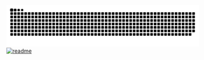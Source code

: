 ![Snake animation](https://github.com/PKrutaa/Kruta/blob/output/github-contribution-grid-snake.svg)
[![readme](https://github-readme-stats.vercel.app/api/pin/?username=PKrutaa&repo=PKrutaa&theme=react)](https://github.com/PKrutaa/Kruta)
